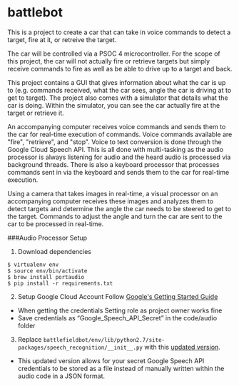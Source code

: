 # battlebot
This is a project to create a car that can take in voice commands to detect a target, fire at it, or retreive the target.

The car will be controlled via a PSOC 4 microcontroller. For the scope of this project, the car will not actually fire or retrieve targets but simply receive commands to fire as well as be able to drive up to a target and back.

This project contains a GUI that gives information about what the car is up to (e.g. commands received, what the car sees, angle the car is driving at to get to target). The project also comes with a simulator that details what the car is doing. Within the simulator, you can see the car actually fire at the target or retrieve it.

An accompanying computer receives voice commands and sends them to the car for real-time execution of commands. Voice commands available are "fire", "retrieve", and "stop". Voice to text conversion is done through the Google Cloud Speech API. This is all done with multi-tasking as the audio processor is always listening for audio and the heard audio is processed via background threads. There is also a keyboard processor that processes commands sent in via the keyboard and sends them to the car for real-time execution.

Using a camera that takes images in real-time, a visual processor on an accompanying computer receives these images and analyzes them to detect targets and determine the angle the car needs to be steered to get to the target. Commands to adjust the angle and turn the car are sent to the car to be processed in real-time.

###Audio Processor Setup
1. Download dependencies
```
$ virtualenv env
$ source env/bin/activate
$ brew install portaudio
$ pip install -r requirements.txt
```

2. Setup Google Cloud Account
Follow [Google's Getting Started Guide](https://cloud.google.com/speech/docs/getting-started)
* When getting the credentials Setting role as project owner works fine
* Save credentials as “Google_Speech_API_Secret” in the code/audio folder

3. Replace `battlefieldbot/env/lib/python2.7/site-packages/speech_recognition/__init__.py` with this [updated version](https://github.com/jeffreychan637/speech_recognition/blob/google-json-file/speech_recognition/__init__.py).
* This updated version allows for your secret Google Speech API credentials to be stored as a file instead of manually written within the audio code in a JSON format.
